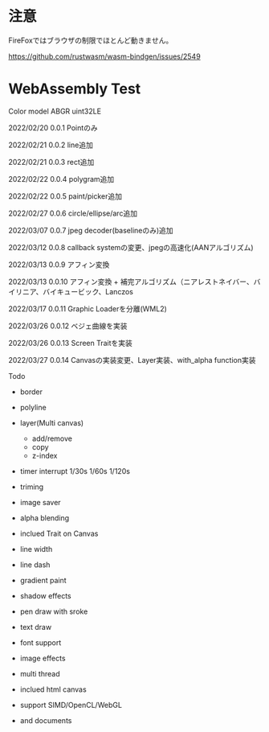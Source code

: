# 注意
FireFoxではブラウザの制限でほとんど動きません。

 https://github.com/rustwasm/wasm-bindgen/issues/2549


# WebAssembly Test

Color model ABGR uint32LE

2022/02/20 0.0.1 Pointのみ

2022/02/21 0.0.2 line追加

2022/02/21 0.0.3 rect追加

2022/02/22 0.0.4 polygram追加

2022/02/22 0.0.5 paint/picker追加

2022/02/27 0.0.6 circle/ellipse/arc追加

2022/03/07 0.0.7 jpeg decoder(baselineのみ)追加

2022/03/12 0.0.8 callback systemの変更、jpegの高速化(AANアルゴリズム)

2022/03/13 0.0.9 アフィン変換

2022/03/13 0.0.10 アフィン変換 + 補完アルゴリズム（ニアレストネイバー、バイリニア、バイキュービック、Lanczos

2022/03/17 0.0.11 Graphic Loaderを分離(WML2)

2022/03/26 0.0.12 ベジェ曲線を実装

2022/03/26 0.0.13 Screen Traitを実装

2022/03/27 0.0.14 Canvasの実装変更、Layer実装、with_alpha function実装

Todo 
- border
- polyline
- layer(Multi canvas)
  - add/remove
  - copy
  - z-index
- timer interrupt 1/30s 1/60s 1/120s
- triming
- image saver
- alpha blending
- inclued Trait on Canvas
- line width
- line dash
- gradient paint
- shadow effects
- pen draw with sroke
- text draw
- font support
- image effects
- multi thread
- inclued html canvas
- support SIMD/OpenCL/WebGL

- and documents
